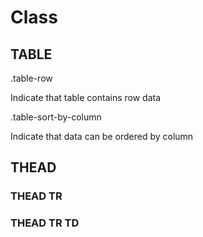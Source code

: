 # Class

## TABLE

.table-row 

Indicate that table contains row data

.table-sort-by-column

Indicate that data can be ordered by column


## THEAD

### THEAD TR

### THEAD TR TD